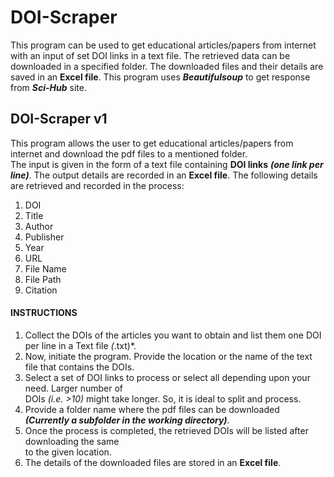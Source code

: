 # DOI-Scraper
This program can be used to get educational articles/papers from internet with an input of set DOI links in a text file. The retrieved data can be downloaded in a specified folder. The downloaded files and their details are saved in an **Excel file**. This program uses ***Beautifulsoup*** to get response from ***Sci-Hub*** site.

## DOI-Scraper v1
This program allows the user to get educational articles/papers from internet and download the pdf files to a mentioned folder.<br/> The input is given in the form of a text file containing **DOI links** ***(one link per line)***. The output details are recorded in an **Excel file**.
The following details are retrieved and recorded in the process:
1. DOI
2. Title
3. Author
4. Publisher
5. Year
6. URL
7. File Name
8. File Path
9. Citation

#### INSTRUCTIONS
1. Collect the DOIs of the articles you want to obtain and list them one DOI per line in a Text file *(*.txt)*.
2. Now, initiate the program. Provide the location or the name of the text file that contains the DOIs.
3. Select a set of DOI links to process or select all depending upon your need. Larger number of <br/>DOIs *(i.e. >10)* might take longer. So, it is ideal to split and process. 
4. Provide a folder name where the pdf files can be downloaded ***(Currently a subfolder in the working directory)***.
5. Once the process is completed, the retrieved DOIs will be listed after downloading the same  <br/> to the given location.
6. The details of the downloaded files are stored in an **Excel file**.

